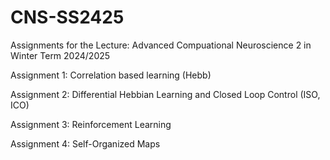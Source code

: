 # CNS-SS2425
Assignments for the Lecture: Advanced Compuational Neuroscience 2 in Winter Term 2024/2025

Assignment 1: Correlation based learning (Hebb)

Assignment 2: Differential Hebbian Learning and Closed Loop Control (ISO, ICO)

Assignment 3: Reinforcement Learning

Assignment 4: Self-Organized Maps
